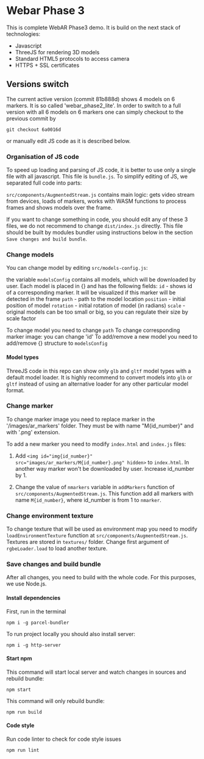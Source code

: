 # Webar Phase 3
This is complete WebAR Phase3 demo.
It is build on the next stack of technologies:
* Javascript
* ThreeJS for rendering 3D models
* Standard HTML5 protocols to access camera
* HTTPS + SSL certificates


## Versions switch

The current active version (commit 81b888d) shows 4 models on 6 markers. It is so called 'webar_phase2_lite'.
In order to switch to a full version with all 6 models on 6 markers one can simply checkout to the previous commit by
```
git checkout 6a0016d
```
or manually edit JS code as it is described below.


### Organisation of JS code
To speed up loading and parsing of JS code, it is better to use only a single file with all javascript. This file is `bundle.js`. To simplify editing of JS, we separated full code into parts: 

`src/components/AugmentedStream.js` contains main logic: gets video stream from devices, loads of markers, works with WASM functions to process frames and shows models over the frame.


If you want to change something in code, you should edit any of these 3 files, we do not recommend to change `dist/index.js` directly. This file should be built by modules bundler using instructions below in the section `Save changes and build bundle`.


### Change models
You can change model by editing `src/models-config.js`:

the variable `modelsConfig` contains all models, which will be downloaded by user. Each model is placed in {} and has the following fields:
`id` - shows id of a corresponding marker. It will be visualized if this marker will be detected in the frame
`path` - path to the model location
`position` - initial position of model
`rotation` - initial rotation of model (in radians)
`scale` - original models can be too small or big, so you can regulate their size by scale factor

To change model you need to change `path`
To change corresponding marker image: you can change 'id'
To add/remove a new model you need to add/remove {} structure to `modelsConfig`

#### Model types

ThreeJS code in this repo can show only `glb` and `gltf` model types with a default model loader. It is highly recommend to convert models into `glb` or `gltf` instead of using an alternative loader for any other particular model format.


### Change marker
To change marker image you need to replace marker in the '/images/ar_markers' folder. They must be with name "M{id_number}" and with '.png' extension.

To add a new marker you need to modify `index.html` and `index.js` files:

1) Add  `<img id="img{id_number}" src="images/ar_markers/M{id_number}.png" hidden>` to `index.html`. In another way marker won't be downloaded by user. Increase id_number by 1.

2) Change the value of `nmarkers` variable in `addMarkers` function of `src/components/AugmentedStream.js`. This function add all markers with name `M{id_number}`, where id_number is from 1 to `nmarker`.


### Change environment texture
To change texture that will be used as environment map you need to modify `loadEnvironmentTexture` function at `src/components/AugmentedStream.js`.
Textures are stored in `textures/` folder. Change first argument of `rgbeLoader.load` to load another texture.


### Save changes and build bundle
After all changes, you need to build with the whole code. For this purposes, we use Node.js.

#### Install dependencies
First, run in the terminal
```
npm i -g parcel-bundler
```

To run project locally you should also install server:
```
npm i -g http-server
```

#### Start npm
This command will start local server and watch changes in sources and rebuild bundle:
```
npm start
```

This command will only rebuild bundle:
```
npm run build
```


#### Code style
Run code linter to check for code style issues
```
npm run lint
```